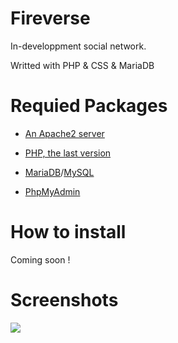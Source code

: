 # Fireverse
In-developpment social network.

Writted with PHP & CSS & MariaDB

# Requied Packages
- [An Apache2 server](https://httpd.apache.org)

- [PHP, the last version](https://php.net)

- [MariaDB](https://mariadb.org)/[MySQL](https://mysql.com)

- [PhpMyAdmin](https://phpmyadmin.net)

# How to install
Coming soon !

# Screenshots
![](https://i.imgur.com/3wi2464.png)
